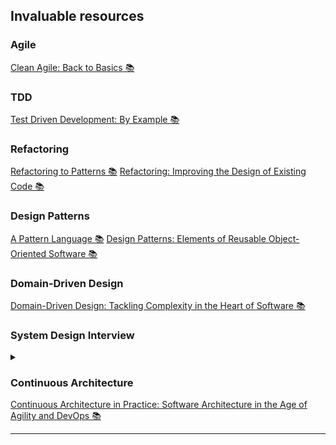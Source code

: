 ## Invaluable resources

### Agile
[Clean Agile: Back to Basics 📚][cleanAgileBook]

### TDD
[Test Driven Development: By Example 📚][tddBook]

### Refactoring
[Refactoring to Patterns 📚][refactoringToPatternsBook]
[Refactoring: Improving the Design of Existing Code 📚][refactoringBook] 

### Design Patterns
[A Pattern Language 📚][aPatternLanguageBook]
[Design Patterns: Elements of Reusable Object-Oriented Software 📚][designPatternsBook] 
 
### Domain-Driven Design
[Domain-Driven Design: Tackling Complexity in the Heart of Software 📚][dddBook]

### System Design Interview

<details>
 <summary></summary>

<!--START_SECTION:activity--> 

Resource                    | 
------------------------- |

[System Design Interview – An insider's guide 📚][systemDesignInterviewBookVolumeOne] |
[System Design Interview – An Insider's Guide: Volume 2 📚][systemDesignInterviewBookVolumeTwo] |
 
<!--END_SECTION:activity-->

</details>

### Continuous Architecture
[Continuous Architecture in Practice: Software Architecture in the Age of Agility and DevOps 📚][continuousArchitectureInPracticeBook]


-------------------------------------------------------------------------------- 

[cleanAgileBook]: https://lnkd.in/dTNr6577
[tddBook]: https://lnkd.in/dFe2wjuZ
[refactoringToPatternsBook]: https://lnkd.in/drqSEqgc
[refactoringBook]: https://lnkd.in/dcV_-Y5E
[designPatternsBook]: https://lnkd.in/dgRwD7V8
[aPatternLanguageBook]: https://lnkd.in/dihPV9XN
[dddBook]: https://t.co/TafLmskc2Z
[systemDesignInterviewBookVolumeOne]: https://lnkd.in/dpCzHe6p
[systemDesignInterviewBookVolumeTwo]: https://lnkd.in/dcS3KdeB
[continuousArchitectureInPracticeBook]: https://lnkd.in/eCiJx8pd
